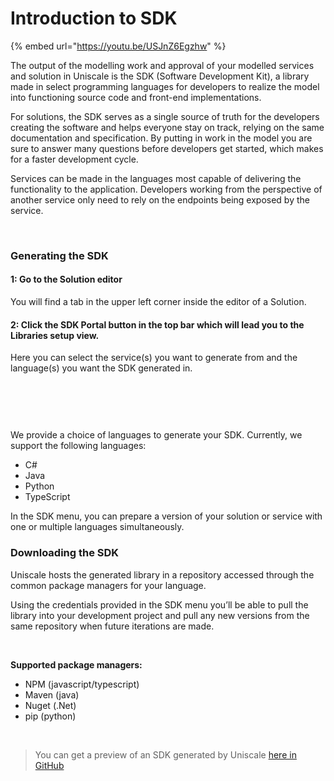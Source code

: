 # Introduction to SDK

{% embed url="https://youtu.be/USJnZ6Egzhw" %}

The output of the modelling work and approval of your modelled services and solution in Uniscale is the SDK (Software Development Kit), a library made in select programming languages for developers to realize the model into functioning source code and front-end implementations.

For solutions, the SDK serves as a single source of truth for the developers creating the software and helps everyone stay on track, relying on the same documentation and specification. By putting in work in the model you are sure to answer many questions before developers get started, which makes for a faster development cycle.‍

Services can be made in the languages most capable of delivering the functionality to the application. Developers working from the perspective of another service only need to rely on the endpoints being exposed by the service.

‍

### **Generating the SDK**

#### 1: Go to the Solution editor&#x20;

You will find a tab in the upper left corner inside the editor of a Solution.

#### 2: Click the SDK Portal button in the top bar which will lead you to the **Libraries setup** view.

Here you can select the service(s) you want to generate from and the language(s) you want the SDK generated in.

‍

<figure><img src="https://assets-global.website-files.com/653fb28cca10da336ea4311b/65bca46d91ceae368922300c_m2GEA0-0jVdNiXdRLKFNPfh0XznXaj7_00hDoZ2n3cg6X9SMcjTx0w3hUDnRCLo9lKJBSUlt5_5_mc20lxJlJwVlk_AVY0PMJCtrVmKyuyrjeB02aQS0HLfuk5iPTq3_jNumOZ6lZUXMDLGGzUrtReY.png" alt=""><figcaption></figcaption></figure>

‍

We provide a choice of languages to generate your SDK. Currently, we support the following languages:

* C#
* Java
* Python
* TypeScript‍

In the SDK menu, you can prepare a version of your solution or service with one or multiple languages simultaneously.



### **Downloading the SDK**

Uniscale hosts the generated library in a repository accessed through the common package managers for your language.

Using the credentials provided in the SDK menu you’ll be able to pull the library into your development project and pull any new versions from the same repository when future iterations are made.

‍

**Supported package managers:**

* NPM (javascript/typescript)&#x20;
* Maven (java)&#x20;
* Nuget (.Net)
* pip (python)

‍

> You can get a preview of an SDK generated by Uniscale [here in GitHub](https://github.com/uniscale)

‍

‍
